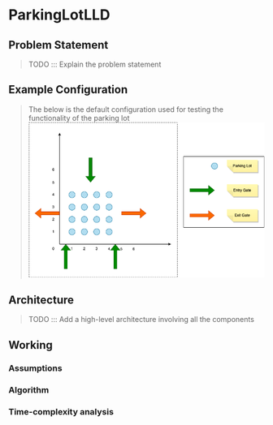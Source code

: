 # ParkingLotLLD

## Problem Statement
> TODO ::: Explain the problem statement

## Example Configuration
> The below is the default configuration used for testing the functionality of the parking lot
![something](src/main/images/default-configuration.png)

## Architecture
> TODO ::: Add a high-level architecture involving all the components

## Working
### Assumptions
### Algorithm
### Time-complexity analysis


